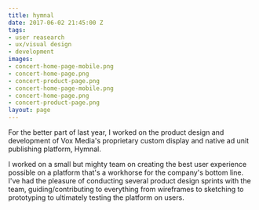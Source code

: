 ```yaml
---
title: hymnal
date: 2017-06-02 21:45:00 Z
tags:
- user reasearch
- ux/visual design
- development
images:
- concert-home-page-mobile.png
- concert-home-page.png
- concert-product-page.png
- concert-home-page-mobile.png
- concert-home-page.png
- concert-product-page.png
layout: page
---
```


For the better part of last year, I worked on the product design and development of Vox Media's proprietary custom display and native ad unit publishing platform, Hymnal.

I worked on a small but mighty team on creating the best user experience possible on a platform that's a workhorse for the company's bottom line. I've had the pleasure of conducting several product design sprints with the team, guiding/contributing to everything from wireframes to sketching to prototyping to ultimately testing the platform on users.
